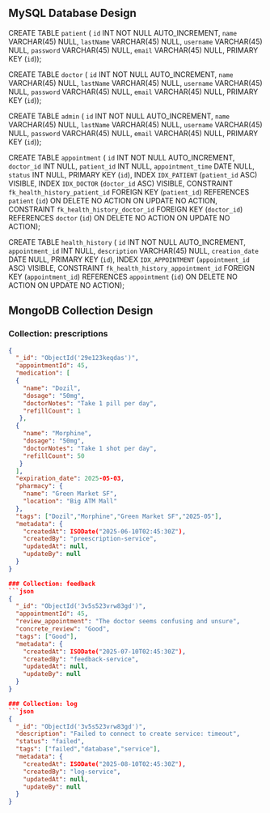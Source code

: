 ## MySQL Database Design
 CREATE TABLE `patient` (
  `id` INT NOT NULL AUTO_INCREMENT,
  `name` VARCHAR(45) NULL,
  `lastName` VARCHAR(45) NULL,
  `username` VARCHAR(45) NULL,
  `password` VARCHAR(45) NULL,
  `email` VARCHAR(45) NULL,
  PRIMARY KEY (`id`));

  CREATE TABLE `doctor` (
  `id` INT NOT NULL AUTO_INCREMENT,
  `name` VARCHAR(45) NULL,
  `lastName` VARCHAR(45) NULL,
  `username` VARCHAR(45) NULL,
  `password` VARCHAR(45) NULL,
  `email` VARCHAR(45) NULL,
  PRIMARY KEY (`id`));

  CREATE TABLE `admin` (
  `id` INT NOT NULL AUTO_INCREMENT,
  `name` VARCHAR(45) NULL,
  `lastName` VARCHAR(45) NULL,
  `username` VARCHAR(45) NULL,
  `password` VARCHAR(45) NULL,
  `email` VARCHAR(45) NULL,
  PRIMARY KEY (`id`));

  CREATE TABLE `appointment` (
  `id` INT NOT NULL AUTO_INCREMENT,
  `doctor_id` INT NULL,
  `patient_id` INT NULL,
  `appointment_time` DATE NULL,
  `status` INT NULL,
  PRIMARY KEY (`id`),
  INDEX `IDX_PATIENT` (`patient_id` ASC) VISIBLE,
  INDEX `IDX_DOCTOR` (`doctor_id` ASC) VISIBLE,
  CONSTRAINT `fk_health_history_patient_id`
    FOREIGN KEY (`patient_id`)
    REFERENCES `patient` (`id`)
    ON DELETE NO ACTION
    ON UPDATE NO ACTION,
  CONSTRAINT `fk_health_history_doctor_id`
    FOREIGN KEY (`doctor_id`)
    REFERENCES `doctor` (`id`)
    ON DELETE NO ACTION
    ON UPDATE NO ACTION);

 CREATE TABLE `health_history` (
  `id` INT NOT NULL AUTO_INCREMENT,
  `appointment_id` INT NULL,
  `description` VARCHAR(45) NULL,
  `creation_date` DATE NULL,
  PRIMARY KEY (`id`),
  INDEX `IDX_APPOINTMENT` (`appointment_id` ASC) VISIBLE,
  CONSTRAINT `fk_health_history_appointment_id`
    FOREIGN KEY (`appointment_id`)
    REFERENCES `appointment` (`id`)
    ON DELETE NO ACTION
    ON UPDATE NO ACTION);

## MongoDB Collection Design
### Collection: prescriptions
```json
{
  "_id": "ObjectId('29e123keqdas')",
  "appointmentId": 45,
  "medication": [
  {
    "name": "Dozil",
    "dosage": "50mg",
    "doctorNotes": "Take 1 pill per day",
    "refillCount": 1
   },
  {
    "name": "Morphine",
    "dosage": "50mg",
    "doctorNotes": "Take 1 shot per day",
    "refillCount": 50
   }
  ],
  "expiration_date": 2025-05-03,
  "pharmacy": {
    "name": "Green Market SF",
    "location": "Big ATM Mall"
  },
  "tags": ["Dozil","Morphine","Green Market SF","2025-05"],
  "metadata": {
    "createdAt": ISODate("2025-06-10T02:45:30Z"),
    "createdBy": "preescription-service",
    "updatedAt": null,
    "updateBy": null
  }
}

### Collection: feedback
```json
{
  "_id": "ObjectId('3v5s523vrw83gd')",
  "appointmentId": 45,
  "review_appointment": "The doctor seems confusing and unsure",
  "concrete_review": "Good",
  "tags": ["Good"],
  "metadata": {
    "createdAt": ISODate("2025-07-10T02:45:30Z"),
    "createdBy": "feedback-service",
    "updatedAt": null,
    "updateBy": null
  }
}

### Collection: log
```json
{
  "_id": "ObjectId('3v5s523vrw83gd')",
  "description": "Failed to connect to create service: timeout",
  "status": "failed",
  "tags": ["failed","database","service"],
  "metadata": {
    "createdAt": ISODate("2025-08-10T02:45:30Z"),
    "createdBy": "log-service",
    "updatedAt": null,
    "updateBy": null
  }
}

